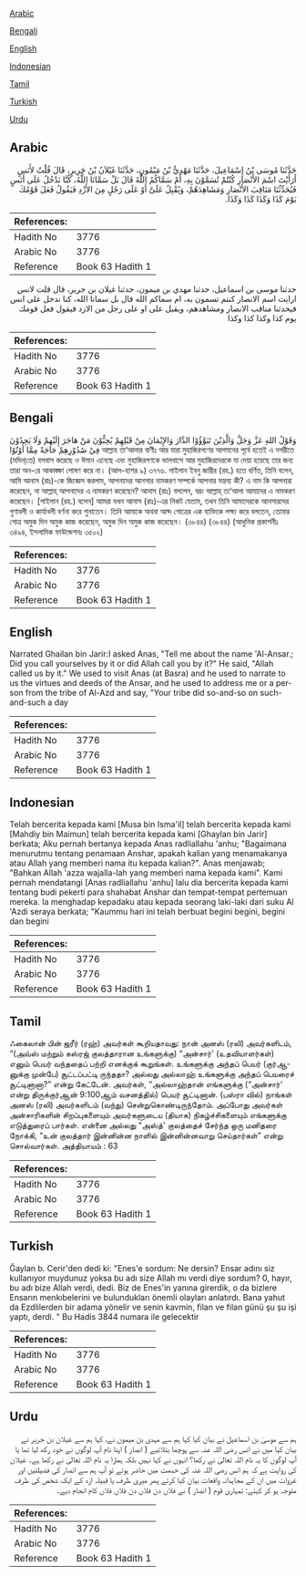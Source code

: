 [Arabic](#arabic)

[Bengali](#bengali)

[English](#english)

[Indonesian](#indonesian)

[Tamil](#tamil)

[Turkish](#turkish)

[Urdu](#urdu)

## Arabic


<div dir="rtl" lang="ar" style={{fontSize:'larger',backgroundColor:'#f8f9fa',padding:20}}>
حَدَّثَنَا مُوسَى بْنُ إِسْمَاعِيلَ، حَدَّثَنَا مَهْدِيُّ بْنُ مَيْمُونٍ، حَدَّثَنَا غَيْلاَنُ بْنُ جَرِيرٍ، قَالَ قُلْتُ لأَنَسٍ أَرَأَيْتَ اسْمَ الأَنْصَارِ كُنْتُمْ تُسَمَّوْنَ بِهِ، أَمْ سَمَّاكُمُ اللَّهُ قَالَ بَلْ سَمَّانَا اللَّهُ، كُنَّا نَدْخُلُ عَلَى أَنَسٍ فَيُحَدِّثُنَا مَنَاقِبَ الأَنْصَارِ وَمَشَاهِدَهُمْ، وَيُقْبِلُ عَلَىَّ أَوْ عَلَى رَجُلٍ مِنَ الأَزْدِ فَيَقُولُ فَعَلَ قَوْمُكَ يَوْمَ كَذَا وَكَذَا كَذَا وَكَذَا‏.‏
</div>
<div style={{backgroundColor:'#f8f9fa',padding:20, marginBottom: 10}}><table> <thead> <tr> <th>References:</th> <th></th> </tr> </thead> <tbody><tr><td>Hadith No</td><td>3776</td></tr><tr><td>Arabic No</td><td>3776</td></tr><tr><td>Reference</td><td>Book 63 Hadith 1</td></tr></tbody></table></div>


<div dir="rtl" lang="ar" style={{fontSize:'larger',backgroundColor:'#f8f9fa',padding:20}}>
حدثنا موسى بن اسماعيل، حدثنا مهدي بن ميمون، حدثنا غيلان بن جرير، قال قلت لانس ارايت اسم الانصار كنتم تسمون به، ام سماكم الله قال بل سمانا الله، كنا ندخل على انس فيحدثنا مناقب الانصار ومشاهدهم، ويقبل على او على رجل من الازد فيقول فعل قومك يوم كذا وكذا كذا وكذا
</div>
<div style={{backgroundColor:'#f8f9fa',padding:20, marginBottom: 10}}><table> <thead> <tr> <th>References:</th> <th></th> </tr> </thead> <tbody><tr><td>Hadith No</td><td>3776</td></tr><tr><td>Arabic No</td><td>3776</td></tr><tr><td>Reference</td><td>Book 63 Hadith 1</td></tr></tbody></table></div>

## Bengali


<div dir="ltr" lang="bn" style={{fontSize:'larger',backgroundColor:'#f8f9fa',padding:20}}>
وَقَوْلُ اللهِ عَزَّ وَجَلَّ وَالَّذِيْنَ تَبَوَّؤُوْا الدَّارَ وَالإِيْمَانَ مِنْ قَبْلِهِمْ يُحِبُّوْنَ مَنْ هَاجَرَ إِلَيْهِمْ وَلَا يَجِدُوْنَ فِيْ صُدُوْرِهِمْ حَاجَةً مِمَّا أُوْتُوْا আল্লাহ তা‘আলার বাণীঃ আর যারা মুহাজিরগণের আগমনের পূর্বে হতেই এ নগরীতে (মদিনা্‌‌তে) বসবাস করেছে ও ঈমান এনেছে এবং মুহাজিরগণকে ভালবাসে আর মুহাজিরদেরকে যা দেয়া হয়েছে তার জন্য তারা অন-রে আকাঙ্ক্ষা পোষণ করে না। (আল-হাশর ৯) ৩৭৭৬. গাইলান ইবনু জারীর (রহ.) হতে বর্ণিত, তিনি বলেন, আমি আনাস (রাঃ)-কে জিজ্ঞেস করলাম, আপনাদের আনসার নামকরণ সম্পর্কে আপনার মন্তব্য কী? এ নাম কি আপনারা করেছেন, না আল্লাহ্ আপনাদের এ নামকরণ করেছেন? আনাস (রাঃ) বললেন, বরং আল্লাহ্ তা‘আলা আমাদের এ নামকরণ করেছেন। [গাইলান (রহ.) বলেন] আমরা যখন আনাস (রাঃ)-এর নিকট যেতাম, তখন তিনি আমাদেরকে আনসারদের গুণাবলী ও কার্যাবলী বর্ণনা করে শুনাতেন। তিনি আমাকে অথবা আয্দ গোত্রের এক ব্যক্তিকে লক্ষ্য করে বলতেন, তোমার গোত্র অমুক দিন অমুক কাজ করেছেন, অমুক দিন অমুক কাজ করেছেন। (৩৮৪৪) (৩৮৪৪) (আধুনিক প্রকাশনীঃ ৩৪৯৪, ইসলামিক ফাউন্ডেশনঃ ৩৫০২)
</div>
<div style={{backgroundColor:'#f8f9fa',padding:20, marginBottom: 10}}><table> <thead> <tr> <th>References:</th> <th></th> </tr> </thead> <tbody><tr><td>Hadith No</td><td>3776</td></tr><tr><td>Arabic No</td><td>3776</td></tr><tr><td>Reference</td><td>Book 63 Hadith 1</td></tr></tbody></table></div>

## English


<div dir="ltr" lang="en" style={{fontSize:'larger',backgroundColor:'#f8f9fa',padding:20}}>
Narrated Ghailan bin Jarir:I asked Anas, "Tell me about the name 'Al-Ansar.; Did you call yourselves by it or did Allah call you by it?" He said, "Allah called us by it." We used to visit Anas (at Basra) and he used to narrate to us the virtues and deeds of the Ansar, and he used to address me or a person from the tribe of Al-Azd and say, "Your tribe did so-and-so on such-and-such a day
</div>
<div style={{backgroundColor:'#f8f9fa',padding:20, marginBottom: 10}}><table> <thead> <tr> <th>References:</th> <th></th> </tr> </thead> <tbody><tr><td>Hadith No</td><td>3776</td></tr><tr><td>Arabic No</td><td>3776</td></tr><tr><td>Reference</td><td>Book 63 Hadith 1</td></tr></tbody></table></div>

## Indonesian


<div dir="ltr" lang="id" style={{fontSize:'larger',backgroundColor:'#f8f9fa',padding:20}}>
Telah bercerita kepada kami [Musa bin Isma'il] telah bercerita kepada kami [Mahdiy bin Maimun] telah bercerita kepada kami [Ghaylan bin Jarir] berkata; Aku pernah bertanya kepada Anas radliallahu 'anhu; "Bagaimana menurutmu tentang penamaan Anshar, apakah kalian yang menamakanya atau Allah yang memberi nama itu kepada kalian?". Anas menjawab; "Bahkan Allah 'azza wajalla-lah yang memberi nama kepada kami". Kami pernah mendatangi [Anas radliallahu 'anhu] lalu dia bercerita kepada kami tentang budi pekerti para shahabat Anshar dan tempat-tempat pertemuan mereka. Ia menghadap kepadaku atau kepada seorang laki-laki dari suku Al 'Azdi seraya berkata; "Kaummu hari ini telah berbuat begini begini, begini dan begini
</div>
<div style={{backgroundColor:'#f8f9fa',padding:20, marginBottom: 10}}><table> <thead> <tr> <th>References:</th> <th></th> </tr> </thead> <tbody><tr><td>Hadith No</td><td>3776</td></tr><tr><td>Arabic No</td><td>3776</td></tr><tr><td>Reference</td><td>Book 63 Hadith 1</td></tr></tbody></table></div>

## Tamil


<div dir="ltr" lang="ta" style={{fontSize:'larger',backgroundColor:'#f8f9fa',padding:20}}>
ஃகைலான் பின் ஜரீர் (ரஹ்) அவர்கள் கூறியதாவது: நான் அனஸ் (ரலி) அவர்களிடம், “(அவ்ஸ் மற்றும் கஸ்ரஜ் குலத்தாரான உங்களுக்கு) “அன்சார்' (உதவியாளர்கள்) எனும் பெயர் வந்ததைப் பற்றி எனக்குக் கூறுங்கள். உங்களுக்கு அந்தப் பெயர் (குர்ஆனுக்கு முன்பே) சூட்டப்பட்டி ருந்ததா? அல்லது அல்லாஹ் உங்களுக்கு அந்தப் பெயரைச் சூட்டினானா?” என்று கேட்டேன். அவர்கள், “அல்லாஹ்தான் எங்களுக்கு (“அன்சார்' என்று திருக்குர்ஆன் 9:100ஆம் வசனத்தில்) பெயர் சூட்டினான். (பஸ்ரா வில்) நாங்கள் அனஸ் (ரலி) அவர்களிடம் (வந்து) சென்றுகொண்டிருந்தோம். அப்போது அவர்கள் அன்சாரிகளின் சிறப்புகளையும் அவர்களுடைய (தியாக) நிகழ்ச்சிகளையும் எங்களுக்கு எடுத்துரைப் பார்கள். என்னை அல்லது “அஸ்த்' குலத்தைச் சேர்ந்த ஒரு மனிதரை நோக்கி, “உன் குலத்தார் இன்னின்ன நாளில் இன்னின்னவாறு செய்தார்கள்” என்று சொல்வார்கள். அத்தியாயம் : 63
</div>
<div style={{backgroundColor:'#f8f9fa',padding:20, marginBottom: 10}}><table> <thead> <tr> <th>References:</th> <th></th> </tr> </thead> <tbody><tr><td>Hadith No</td><td>3776</td></tr><tr><td>Arabic No</td><td>3776</td></tr><tr><td>Reference</td><td>Book 63 Hadith 1</td></tr></tbody></table></div>

## Turkish


<div dir="ltr" lang="tr" style={{fontSize:'larger',backgroundColor:'#f8f9fa',padding:20}}>
Ğaylan b. Cerir'den dedi ki: "Enes'e sordum: Ne dersin? Ensar adını siz kullanıyor muydunuz yoksa bu adı size Allah mı verdi diye sordum? 0, hayır, bu adı bize Allah verdi, dedi. Biz de Enes'in yanına girerdik, o da bizlere Ensarın menkıbelerini ve bulundukları önemli olayları anlatırdı. Bana yahut da Ezdlilerden bir adama yönelir ve senin kavmin, filan ve filan günü şu şu işi yaptı, derdi. " Bu Hadis 3844 numara ile gelecektir
</div>
<div style={{backgroundColor:'#f8f9fa',padding:20, marginBottom: 10}}><table> <thead> <tr> <th>References:</th> <th></th> </tr> </thead> <tbody><tr><td>Hadith No</td><td>3776</td></tr><tr><td>Arabic No</td><td>3776</td></tr><tr><td>Reference</td><td>Book 63 Hadith 1</td></tr></tbody></table></div>

## Urdu


<div dir="rtl" lang="ur" style={{fontSize:'larger',backgroundColor:'#f8f9fa',padding:20}}>
ہم سے موسیٰ بن اسماعیل نے بیان کیا کہا ہم سے مہدی بن میمون نے، کہا ہم سے غیلان بن جریر نے بیان کیا میں نے انس رضی اللہ عنہ سے پوچھا بتلائیے ( انصار ) اپنا نام آپ لوگوں نے خود رکھ لیا تھا یا آپ لوگوں کا یہ نام اللہ تعالیٰ نے رکھا؟ انہوں نے کہا نہیں بلکہ ہمارا یہ نام اللہ تعالیٰ نے رکھا ہے۔ غیلان کی روایت ہے کہ ہم انس رضی اللہ عنہ کی خدمت میں حاضر ہوتے تو آپ ہم سے انصار کی فضیلتیں اور غزوات میں ان کے مجاہدانہ واقعات بیان کیا کرتے پھر میری طرف یا قبیلہ ازد کے ایک شخص کی طرف متوجہ ہو کر کہتے: تمہاری قوم ( انصار ) نے فلاں دن فلاں دن فلاں فلاں کام انجام دیے۔
</div>
<div style={{backgroundColor:'#f8f9fa',padding:20, marginBottom: 10}}><table> <thead> <tr> <th>References:</th> <th></th> </tr> </thead> <tbody><tr><td>Hadith No</td><td>3776</td></tr><tr><td>Arabic No</td><td>3776</td></tr><tr><td>Reference</td><td>Book 63 Hadith 1</td></tr></tbody></table></div>